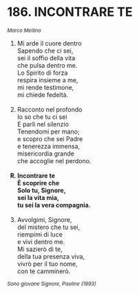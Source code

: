 # 186. INCONTRARE TE

<sub><i>Marco Mellino</i></sub>
<ol>
	<li>Mi arde il cuore dentro<br>
		Sapendo che ci sei,<br>
		sei il soffio della vita<br>
		che pulsa dentro me.<br>
		Lo Spirito di forza<br>
		respira insieme a me,<br>
		mi rende testimone,<br>
		mi chiede fedeltà.</li><br>
	<li>Racconto nel profondo<br>
		Io so che tu ci sei<br>
		E parli nel silenzio<br>
		Tenendomi per mano;<br>
		e scopro che sei Padre<br>
		e tenerezza immensa,<br>
		misericordia grande<br>
		che accoglie nel perdono.</li><br>
	<b><li type="A" value="18">Incontrare te<br>
		È scoprire che<br>
		Solo tu, Signore,<br>
		sei la vita mia,<br>
		tu sei la vera compagnia.</li></b><br>
	<li value="3">Avvolgimi, Signore,<br>
		del mistero che tu sei,<br>
		riempimi di luce<br>
		e vivi dentro me.<br>
		Mi sazierò di te,<br>
		della tua presenza viva,<br>
		vivrò per il tuo nome,<br>
		con te camminerò.</li>
</ol>
<sub><i>Sono giovane Signore, Paoline (1993)</i></sub>
